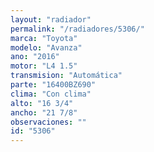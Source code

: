 ```yaml
---
layout: "radiador"
permalink: "/radiadores/5306/"
marca: "Toyota"
modelo: "Avanza"
ano: "2016"
motor: "L4 1.5"
transmision: "Automática"
parte: "16400BZ690"
clima: "Con clima"
alto: "16 3/4"
ancho: "21 7/8"
observaciones: ""
id: "5306"
---
```


